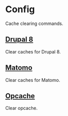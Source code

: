 # Config
Cache clearing commands.
<!--TOC-->
## [Drupal 8](cache_clear-drupal8/README.md)
Clear caches for Drupal 8.
## [Matomo](cache_clear-matomo/README.md)
Clear caches for Matomo.
## [Opcache](cache_clear-opcache/README.md)
Clear opcache.
<!--ENDTOC-->

<!--ROLEVARS-->
<!--ENDROLEVARS-->
